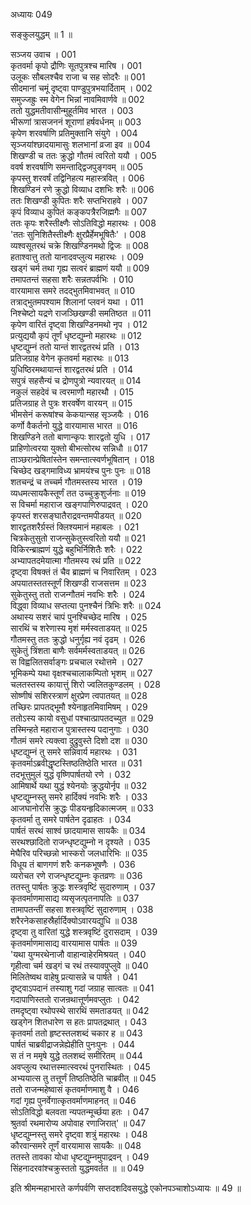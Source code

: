 अध्यायः 049

सङ्कुलयुद्धम् ॥ 1 ॥

सञ्जय उवाच ।	001  
कृतवर्मा कृपो द्रौणिः सूतपुत्रश्च मारिष ।	001  
उलूकः सौबलश्चैव राजा च सह सोदरैः ॥	001  
सीदमानां चमूं दृष्ट्वा पाण्डुपुत्रभयार्दिताम् ।	002  
समुज्जह्रुः स्म वेगेन भिन्नां नावमिवार्णवे ॥	002  
ततो युद्धमतीवासीन्मुहूर्तमिव भारत ।	003  
भीरूणां त्रासजननं शूराणां हर्षवर्धनम् ॥	003  
कृपेण शरवर्षाणि प्रतिमुक्तानि संयुगे ।	004  
सृञ्जयांश्छादयामासुः शलभानां व्रजा इव ॥	004  
शिखण्डी च ततः क्रुद्धो गौतमं त्वरितो ययौ ।	005  
ववर्ष शरवर्षाणि समन्ताद्द्विजपुङ्गवम् ॥	005  
कृपस्तु शरवर्षं तद्विनिहत्य महास्त्रवित् ।	006  
शिखण्डिनं रणे क्रुद्धो विव्याध दशभिः शरैः ॥	006  
ततः शिखण्डी कुपितः शरैः सप्तभिराहवे ।	007  
कृपं विव्याध कुपितं कङ्कपत्रैरजिह्मगैः ॥	007  
ततः कृपः शरैस्तीक्ष्णैः सोऽतिविद्धो महारथः ।	008  
\'ततः सुनिशितैस्तीक्ष्णैः क्षुरप्रैर्हेमभूषितैः\' ।	008  
व्यश्वसूतरथं चक्रे शिखण्डिनमथो द्विजः ॥	008  
हताश्वात्तु ततो यानादवप्लुत्य महारथः ।	009  
खड्गं चर्म तथा गृह्य सत्वरं ब्राह्मणं ययौ ॥	009  
तमापतन्तं सहसा शरैः सन्नतपर्वभिः ।	010  
वारयामास समरे तदद्भुतमिवाभवत् ॥	010  
तत्राद्भुतमपश्याम शिलानां प्लवनं यथा ।	011  
निश्चेष्टो यद्रणे राजञ्छिखण्डी समतिष्ठत ॥	011  
कृपेण वारितं दृष्ट्वा शिखण्डिनमथो नृप ।	012  
प्रत्युद्ययौ कृपं तूर्णं धृष्टद्युम्नो महारथः ॥	012  
धृष्टद्युम्नं ततो यान्तं शारद्वतरथं प्रति ।	013  
प्रतिजग्राह वेगेन कृतवर्मा महारथः ॥	013  
युधिष्ठिरमथायान्तं शारद्वतरथं प्रति ।	014  
सपुत्रं सहसैन्यं च द्रोणपुत्रो न्यवारयत् ॥	014  
नकुलं सहदेवं च त्वरमाणौ महारथौ ।	015  
प्रतिजग्राह ते पुत्रः शरवर्षेण वारयन् ॥	015  
भीमसेनं करूषांश्च केकयान्सह सृञ्जयैः ।	016  
कर्णो वैकर्तनो युद्धे वारयामास भारत ॥	016  
शिखण्डिने ततो बाणान्कृपः शारद्वतो युधि ।	017  
प्राहिणोत्वरया युक्तो बीभत्सोरथ सन्निधौ ॥	017  
ताञ्छरान्प्रेषितांस्तेन समन्तात्स्वर्णभूषितान् ।	018  
चिच्छेद खड्गमाविध्य भ्रामयंश्च पुनः पुनः ॥	018  
शतचन्द्रं च तच्चर्म गौतमस्तस्य भारत ।	019  
व्यधमत्सायकैस्तूर्णं तत उच्चुक्रुशुर्जनाः ॥	019  
स विचर्मा महाराज खङ्गपाणिरुपाद्रवत् ।	020  
कृपस्तं शरसङ्घातैराद्रवन्तमपीडयत् ॥	020  
शारद्वतशरैर्ग्रस्तं क्लिश्यमानं महाबलः ।	021  
चित्रकेतुसुतो राजन्सुकेतुस्त्वरितो ययौ ॥	021  
विकिरन्ब्राह्मणं युद्धे बहुभिर्निशितैः शरैः ।	022  
अभ्यापतदमेयात्मा गौतमस्य रथं प्रति ॥	022  
दृष्ट्वा विषक्तं तं चैव ब्राह्मणं च निवारितम् ।	023  
अपयातस्ततस्तूर्णं शिखण्डी राजसत्तम ॥	023  
सुकेतुस्तु ततो राजन्गौतमं नवभिः शरैः ।	024  
विद्ध्वा विव्याध सप्तत्या पुनश्चैनं त्रिभिः शरैः ॥	024  
अथास्य सशरं चापं पुनश्चिच्छेद मारिष ।	025  
सारथिं च शरेणास्य मृशं मर्मस्वताडयत् ॥	025  
गौतमस्तु ततः क्रुद्धो धनुर्गृह्य नवं दृढम् ।	026  
सुकेतुं त्रिंशता बाणैः सर्वमर्मस्वताडयत् ॥	026  
स विह्वलितसर्वाङ्गः प्रचचाल रथोत्तमे ।	027  
भूमिकम्पे यथा वृक्षश्चचालाकम्पितो भृशम् ॥	027  
चलतस्तस्य कायात्तुं शिरो ज्वलितकुण्डलम् ।	028  
सोष्णीषं सशिरस्त्राणं क्षुरप्रेण त्वपातयत् ॥	028  
तच्छिरः प्रापतद्भूमौ श्येनाहृतमिवामिषम् ।	029  
ततोऽस्य कायो वसुधां पश्चात्प्रापतदच्युत ॥	029  
तस्मिन्हते महाराज पुत्रास्तस्य पदानुगाः ।	030  
गौतमं समरे त्यक्त्वा दुद्रुवुस्ते दिशो दश ॥	030  
धृष्टद्युम्नं तु समरे सन्निवार्य महारथः ।	031  
कृतवर्माऽब्रवीद्धृष्टस्तिष्ठतिष्ठेति भारत ॥	031  
तदभूत्तुमुलं युद्धं वृष्णिपार्षतयो रणे ।	032  
आमिषार्थे यथा युद्धं श्येनयोः क्रुद्धयोर्नृप ॥	032  
धृष्टद्युम्नस्तु समरे हार्दिक्यं नवभिः शरैः ।	033  
आजघानोरसि क्रुद्धः पीडयन्हृदिकात्मजम् ॥	033  
कृतवर्मा तु समरे पार्षतेन दृढाहतः ।	034  
पार्षतं सरथं साश्वं छादयामास सायकैः ॥	034  
सरथश्छादितो राजन्धृष्टद्युम्नो न दृश्यते ।	035  
मेघैरिव परिच्छन्नो भास्करो जलधारिभिः ॥	035  
विधूय तं बाणगणं शरैः कनकभूषणैः ।	036  
व्यरोचत रणे राजन्धृष्टद्युम्नः कृतव्रणः ॥	036  
ततस्तु पार्षतः क्रुद्धः शस्त्रवृष्टिं सुदारुणाम् ।	037  
कृतवर्माणमासाद्य व्यसृजत्पृतनापतिः ॥	037  
तामापतन्तीं सहसा शस्त्रवृष्टिं सुदारुणाम् ।	038  
शरैरनेकसाहस्रैर्हार्दिक्योऽवारयद्युधि ॥	038  
दृष्ट्वा तु वारितां युद्धे शस्त्रवृष्टिं दुरासदाम् ।	039  
कृतवर्माणमासाद्य वारयामास पार्षतः ॥	039  
\'यथा युग्मरथेनाजौ वाहान्वाहेरमिश्रयत् ।	040  
गृहीत्वा चर्म खड्गं च रथं तस्यावपुप्लुवे ॥	040  
मिलितेष्वथ वाहेषु प्रत्यासन्ने च पार्षते ।	041  
दृष्ट्वाऽपदानं तस्याशु गदां जग्राह सात्वतः ॥	041  
गदापाणिस्ततो राजन्रथात्तूर्णमवप्लुतः ।	042  
तमदृष्ट्वा रथोपस्थे सारथिं समताडयत् ॥	042  
खड्गेन शितधारेण स हतः प्रापतद्रथात् ।	043  
कृतवर्मा ततो हृष्टस्तलशब्दं चकार ह ॥	043  
पार्षतं चाब्रवीद्राजन्नेह्येहीति पुनःपुनः ।	044  
स तं न ममृषे युद्धे तलशब्दं समीरितम् ॥	044  
अवप्लुत्य रथात्तस्मात्स्वरथं पुनरास्थितः ।	045  
अभ्ययात्स तु तत्तूर्णं तिष्ठतिष्ठेति चाब्रवीत् ॥	045  
ततो राजन्महेष्वासं कृतवर्माणमाशु वै ।	046  
गदां गृह्य पुनर्वेगात्कृतवर्माणमाहनत् ॥	046  
सोऽतिविद्धो बलवता न्यपतन्मूर्च्छया हतः ।	047  
श्रुतर्वा रथमारोप्य अपोवाह रणाजिरात्\' ॥	047  
धृष्टद्युम्नस्तु समरे दृष्ट्वा शत्रुं महारथः ।	048  
कौरवान्समरे तूर्णं वारयामास सायकैः ॥	048  
ततस्ते तावका योधा धृष्टद्युम्नमुपाद्रवन् ।	049  
सिंहनादरवांश्चक्रुस्ततो युद्धमवर्तत ॥ ॥	049  

इति श्रीमन्महाभारते कर्णपर्वणि सप्तदशदिवसयुद्धे एकोनपञ्चाशोऽध्यायः ॥ 49 ॥
